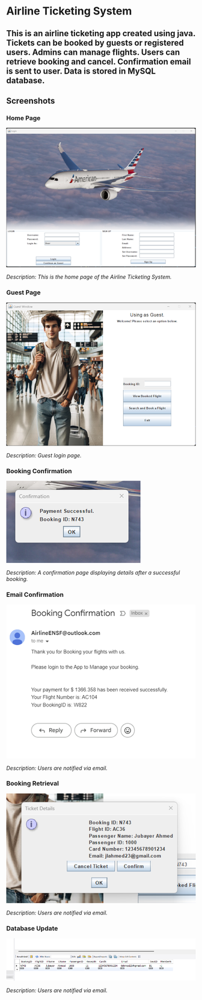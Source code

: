 # Airline Ticketing System

## This is an airline ticketing app created using java. Tickets can be booked by guests or registered users. Admins can manage flights. Users can retrieve booking and cancel. Confirmation email is sent to user. Data is stored in MySQL database. 

## Screenshots

### Home Page
![Home Page](./Screenshots/LoginPage.png)

*Description: This is the home page of the Airline Ticketing System.*

###  Guest Page
![Guest Page](./Screenshots/GuestPage.png)

*Description: Guest login page.*

### Booking Confirmation
![Booking Confirmation](./Screenshots/BookingConfirmation.png)

*Description: A confirmation page displaying details after a successful booking.*

### Email Confirmation
![Email Confirmation](./Screenshots/EmailConfirmation.png)

*Description: Users are notified via email.*

### Booking Retrieval
![Booking Retrieval](./Screenshots/BookingReview.png)

*Description: Users are notified via email.*

### Database Update
![Database Update](./Screenshots/MySQL_Update.png)

*Description: Users are notified via email.*
